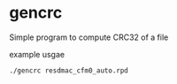 # gencrc
Simple program to compute CRC32 of a file

example usgae

```console
./gencrc resdmac_cfm0_auto.rpd
```
